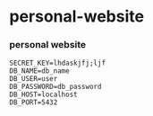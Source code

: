 # personal-website

### personal website

```
SECRET_KEY=lhdaskjfj;ljf
DB_NAME=db_name
DB_USER=user
DB_PASSWORD=db_password
DB_HOST=localhost
DB_PORT=5432
```